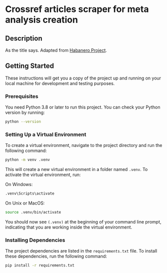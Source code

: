 
# Crossref articles scraper for meta analysis creation

## Description

As the title says. Adapted from [Habanero Project](https://github.com/sckott/habanero).

## Getting Started

These instructions will get you a copy of the project up and running on your local machine for development and testing purposes.

### Prerequisites

You need Python 3.8 or later to run this project. You can check your Python version by running:

```bash
python --version
```

### Setting Up a Virtual Environment

To create a virtual environment, navigate to the project directory and run the following command:

```bash
python -m venv .venv
```

This will create a new virtual environment in a folder named `.venv`. To activate the virtual environment, run:

On Windows:
```bash
.venv\Scripts\activate
```

On Unix or MacOS:
```bash
source .venv/bin/activate
```

You should now see `(.venv)` at the beginning of your command line prompt, indicating that you are working inside the virtual environment. 

### Installing Dependencies

The project dependencies are listed in the `requirements.txt` file. To install these dependencies, run the following command:

```bash
pip install -r requirements.txt
```
